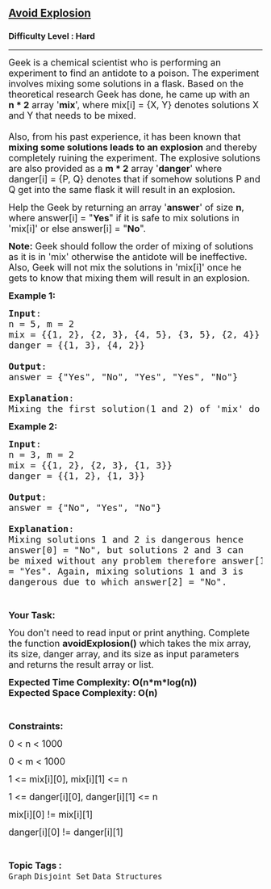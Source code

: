 <h2><a href="https://practice.geeksforgeeks.org/problems/d3fd6eb758469ab11e1a812220740d1f9819be70/1">Avoid Explosion</a></h2><h3>Difficulty Level : Hard</h3><hr><div class="problems_problem_content__Xm_eO"><p><span style="font-size:18px">Geek is a chemical scientist who is performing an experiment to find an antidote to a poison. The experiment involves mixing some solutions in a flask. Based on the theoretical research Geek has done, he came up with an <strong>n&nbsp;*&nbsp;2</strong> array '<strong>mix</strong>', where mix[i] = {X, Y} denotes solutions X and Y that needs to be mixed.<br>
<br>
Also, from his past experience, it has been known that <strong>mixing some solutions leads to an explosion</strong> and thereby completely ruining the experiment. The explosive solutions are also provided as a&nbsp;<strong>m * 2</strong> array '<strong>danger</strong>' where danger[i] = {P, Q}&nbsp;denotes that if somehow solutions P and Q get into the same flask it will result in an explosion.</span></p>

<p><span style="font-size:18px">Help the Geek by returning an array '<strong>answer</strong>' of size <strong>n</strong>, where answer[i] = "<strong>Yes</strong>"&nbsp;if it is safe to mix solutions in 'mix[i]' or else answer[i] = "<strong>No</strong>". </span></p>

<p><span style="font-size:18px"><strong>Note:</strong> Geek should follow the order of mixing of solutions as it is in 'mix' otherwise the antidote will be ineffective. Also, Geek will not mix the&nbsp;solutions in 'mix[i]' once he gets to know that mixing them will result in an explosion.&nbsp;</span></p>

<p><span style="font-size:18px"><strong>Example 1:</strong></span></p>

<pre><span style="font-size:18px"><strong>Input</strong>:
n = 5, m = 2
mix = {{1, 2}, {2, 3}, {4, 5}, {3, 5}, {2, 4}}
danger = {{1, 3}, {4, 2}}

<strong>Output</strong>:
answer = {"Yes", "No", "Yes", "Yes", "No"}

<strong>Explanation</strong>:
Mixing the first solution(1 and 2) of 'mix' do not result in any kind of explosion hence answer[0] is "Yes", while mixing 2 and 3 is not allowed because it will result in an explosion as 1 and 3 would be in same solution hence we have returned "No" as the answer for it. Mixing the third solution(4 and 5) and 4th solution(3 and 5) of 'mix' do not result in any kind of explosion hence answer[2] and answer[3] is "Yes". While mixing 2 and 4 is not allowed because it will result in an explosion hence we have returned "No" as the answer for it.</span></pre>

<p><span style="font-size:18px"><strong>Example 2:</strong></span></p>

<pre><span style="font-size:18px"><strong>Input</strong>:
n = 3, m = 2
mix = {{1, 2}, {2, 3}, {1, 3}}
danger = {{1, 2}, {1, 3}}

<strong>Output</strong>:
answer = {"No", "Yes", "No"}

<strong>Explanation</strong>:
Mixing solutions 1 and 2 is dangerous hence 
answer[0] = "No", but solutions 2 and 3 can 
be mixed without any problem therefore answer[1] 
= "Yes". Again, mixing solutions 1 and 3 is 
dangerous due to which answer[2] = "No".</span></pre>

<p>&nbsp;</p>

<p><span style="font-size:18px"><strong>Your Task:</strong></span></p>

<p><span style="font-size:18px">You don't need to read input or print anything. Complete the function&nbsp;<strong>avoidExplosion()</strong>&nbsp;which takes the mix array, its size, danger array, and its size as input parameters and&nbsp;returns the result&nbsp;array or list.</span></p>

<p><span style="font-size:18px"><strong>Expected Time Complexity: O(n*m*log(n))<br>
Expected Space Complexity: O(n)</strong></span></p>

<p>&nbsp;</p>

<p><span style="font-size:18px"><strong>Constraints:</strong></span></p>

<p><span style="font-size:18px">0 &lt; n &lt; 1000</span></p>

<p><span style="font-size:18px">0 &lt; m&nbsp;&lt; 1000</span></p>

<p><span style="font-size:18px">1 &lt;= mix[i][0], mix[i][1] &lt;= n</span></p>

<p><span style="font-size:18px">1 &lt;= danger[i][0], danger[i][1] &lt;= n</span></p>

<p><span style="font-size:18px">mix[i][0] != mix[i][1]</span></p>

<p><span style="font-size:18px">danger[i][0] != danger[i][1]</span></p>
</div><br><p><span style=font-size:18px><strong>Topic Tags : </strong><br><code>Graph</code>&nbsp;<code>Disjoint Set</code>&nbsp;<code>Data Structures</code>&nbsp;